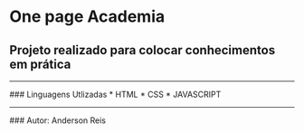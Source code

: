 # One page Academia
## Projeto realizado para colocar conhecimentos em prática
<hr>
### Linguagens Utlizadas
* HTML
* CSS
* JAVASCRIPT
<hr>
### Autor: Anderson Reis